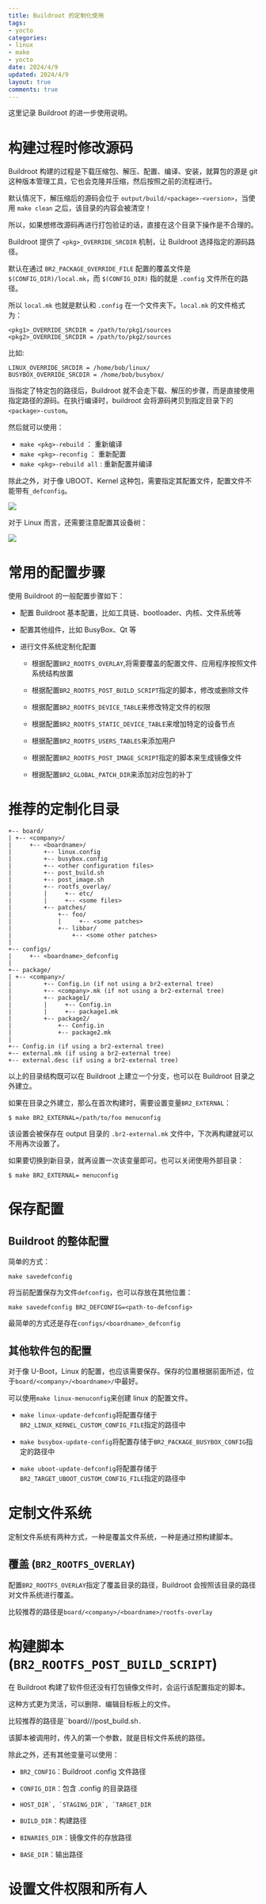 ```yaml
---
title: Buildroot 的定制化使用
tags: 
- yocto
categories: 
- linux
- make
- yocto
date: 2024/4/9
updated: 2024/4/9
layout: true
comments: true
---
```


这里记录 Buildroot 的进一步使用说明。

<!--more-->

# 构建过程时修改源码

Buildroot 构建的过程是下载压缩包、解压、配置、编译、安装，就算包的源是 git 这种版本管理工具，它也会克隆并压缩，然后按照之前的流程进行。

默认情况下，解压缩后的源码会位于 `output/build/<package>-<version>`，当使用 `make clean` 之后，该目录的内容会被清空！

所以，如果想修改源码再进行打包验证的话，直接在这个目录下操作是不合理的。

Buildroot 提供了 `<pkg>_OVERRIDE_SRCDIR` 机制，让 Buildroot 选择指定的源码路径。

默认在通过 `BR2_PACKAGE_OVERRIDE_FILE` 配置的覆盖文件是 `$(CONFIG_DIR)/local.mk`，而 `$(CONFIG_DIR)` 指的就是 `.config` 文件所在的路径。

所以 `local.mk` 也就是默认和 `.config` 在一个文件夹下。`local.mk` 的文件格式为：

```shell
<pkg1>_OVERRIDE_SRCDIR = /path/to/pkg1/sources
<pkg2>_OVERRIDE_SRCDIR = /path/to/pkg2/sources
```

比如:

```shell
LINUX_OVERRIDE_SRCDIR = /home/bob/linux/
BUSYBOX_OVERRIDE_SRCDIR = /home/bob/busybox/
```

当指定了特定包的路径后，Buildroot 就不会走下载、解压的步骤，而是直接使用指定路径的源码。在执行编译时，buildroot 会将源码拷贝到指定目录下的 `<package>-custom`。

然后就可以使用：

- `make <pkg>-rebuild` ： 重新编译
- `make <pkg>-reconfig` ： 重新配置
- `make <pkg>-rebuild all` : 重新配置并编译

除此之外，对于像 UBOOT、Kernel 这种包，需要指定其配置文件，配置文件不能带有`_defconfig`。

![](./pic/buildroot_custom_uboot_src.jpg)

对于 Linux 而言，还需要注意配置其设备树：

![](./pic/buildroot_custom_linux_src.jpg)

# 常用的配置步骤

使用 Buildroot 的一般配置步骤如下：

- 配置 Buildroot 基本配置，比如工具链、bootloader、内核、文件系统等

- 配置其他组件，比如 BusyBox、Qt 等

- 进行文件系统定制化配置
  
  - 根据配置`BR2_ROOTFS_OVERLAY`,将需要覆盖的配置文件、应用程序按照文件系统结构放置
  
  - 根据配置`BR2_ROOTFS_POST_BUILD_SCRIPT`指定的脚本，修改或删除文件
  
  - 根据配置`BR2_ROOTFS_DEVICE_TABLE`来修改特定文件的权限
  
  - 根据配置`BR2_ROOTFS_STATIC_DEVICE_TABLE`来增加特定的设备节点
  
  - 根据配置`BR2_ROOTFS_USERS_TABLES`来添加用户
  
  - 根据配置`BR2_ROOTFS_POST_IMAGE_SCRIPT`指定的脚本来生成镜像文件
  
  - 根据配置`BR2_GLOBAL_PATCH_DIR`来添加对应包的补丁

# 推荐的定制化目录

```shell
+-- board/
| +-- <company>/
|     +-- <boardname>/
|         +-- linux.config
|         +-- busybox.config
|         +-- <other configuration files>
|         +-- post_build.sh
|         +-- post_image.sh
|         +-- rootfs_overlay/
|         |     +-- etc/
|         |     +-- <some files>
|         +-- patches/
|             +-- foo/
|             |     +-- <some patches>
|             +-- libbar/
|                 +-- <some other patches>
|
+-- configs/
|     +-- <boardname>_defconfig
|
+-- package/
| +-- <company>/
|         +-- Config.in (if not using a br2-external tree)
|         +-- <company>.mk (if not using a br2-external tree)
|         +-- package1/
|         |     +-- Config.in
|         |     +-- package1.mk
|         +-- package2/
|             +-- Config.in
|             +-- package2.mk
|
+-- Config.in (if using a br2-external tree)
+-- external.mk (if using a br2-external tree)
+-- external.desc (if using a br2-external tree)
```

以上的目录结构既可以在 Buildroot 上建立一个分支，也可以在 Buildroot 目录之外建立。

如果在目录之外建立，那么在首次构建时，需要设置变量`BR2_EXTERNAL`：

```shell
$ make BR2_EXTERNAL=/path/to/foo menuconfig
```

该设置会被保存在 output 目录的 `.br2-external.mk` 文件中，下次再构建就可以不用再次设置了。

如果要切换到新目录，就再设置一次该变量即可。也可以关闭使用外部目录：

```shell
$ make BR2_EXTERNAL= menuconfig
```

# 保存配置

## Buildroot 的整体配置

简单的方式：

```shell
make savedefconfig
```

将当前配置保存为文件`defconfig`，也可以存放在其他位置：

```shell
make savedefconfig BR2_DEFCONFIG=<path-to-defconfig>
```

最简单的方式还是存在`configs/<boardname>_defconfig`

## 其他软件包的配置

对于像 U-Boot，Linux 的配置，也应该需要保存。保存的位置根据前面所述，位于`board/<company>/<boardname>/`中最好。

可以使用`make linux-menuconfig`来创建 linux 的配置文件。

- `make linux-update-defconfig`将配置存储于`BR2_LINUX_KERNEL_CUSTOM_CONFIG_FILE`指定的路径中

- `make busybox-update-config`将配置存储于`BR2_PACKAGE_BUSYBOX_CONFIG`指定的路径中

- `make uboot-update-defconfig`将配置存储于 `BR2_TARGET_UBOOT_CUSTOM_CONFIG_FILE`指定的路径中

# 定制文件系统

定制文件系统有两种方式，一种是覆盖文件系统，一种是通过预构建脚本。

## 覆盖 (`BR2_ROOTFS_OVERLAY`)

配置`BR2_ROOTFS_OVERLAY`指定了覆盖目录的路径，Buildroot 会按照该目录的路径对文件系统进行覆盖。

比较推荐的路径是`board/<company>/<boardname>/rootfs-overlay`

# 构建脚本(`BR2_ROOTFS_POST_BUILD_SCRIPT`)

在 Buildroot 构建了软件但还没有打包镜像文件时，会运行该配置指定的脚本。

这种方式更为灵活，可以删除、编辑目标板上的文件。

比较推荐的路径是``board/<company>/<boardname>/post_build.sh`.`

该脚本被调用时，传入的第一个参数，就是目标文件系统的路径。

除此之外，还有其他变量可以使用：

- `BR2_CONFIG`：Buildroot .config 文件路径

- `CONFIG_DIR`：包含 .config 的目录路径

- ``HOST_DIR`, `STAGING_DIR`, `TARGET_DIR``

- `BUILD_DIR`：构建路径

- `BINARIES_DIR`：镜像文件的存放路径

- `BASE_DIR`：输出路径

# 设置文件权限和所有人
